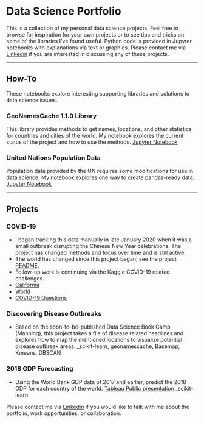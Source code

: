 # Data Science Portfolio

This is a collection of my personal data science projects. Feel free to browse for inspiration for your own projects or to see tips and tricks on some of the libraries I've found useful. Python code is provided in Jupyter notebooks with explanations via text or graphics.
Please contact me via [Linkedin](https://www.linkedin.com/in/jshaffer94247) if you are interested in discussing any of these projects.

---

## How-To

These notebooks explore interesting supporting libraries and solutions to data science issues.

### GeoNamesCache 1.1.0 Library

 This library provides methods to get names, locations, and other statistics for countries and cities of the world. My notebook explores the current status of the project and how to use the methods. [Jupyter Notebook](how-to/explore_geonamescache.ipynb)


### United Nations Population Data

 Population data provided by the UN requires some modifications for use in data science. My notebook explores one way to create pandas-ready data. [Jupyter Notebook](how-to/explore_UN_population_data.ipynb)

---

## Projects

### COVID-19 
* I began tracking this data manually in late January 2020 when it was a small outbreak disrupting the Chinese New Year celebrations. The project has changed methods and focus over time and  is still active. 
* The world has changed since this project began; see the project [README](projects/covid-19/README.md).
* Follow-up work is continuing via the Kaggle COVID-19 related challenges. 
 * [California](https://www.kaggle.com/c/covid19-local-us-ca-forecasting-week-1)
 * [World](https://www.kaggle.com/c/covid19-global-forecasting-week-2) 
 * [COVID-19 Questions](https://www.kaggle.com/allen-institute-for-ai/CORD-19-research-challenge/tasks)

### Discovering Disease Outbreaks
 * Based on the soon-to-be-published Data Science Book Camp (Manning), this project takes a file of disease related headlines and explores how to map the mentioned locations to visualize potential disease outbreak areas.
  _scikit-learn, geonamescache, Basemap, Kmeans, DBSCAN

### 2018 GDP Forecasting
 * Using the World Bank GDP data of 2017 and earlier, predict the 2018 GDP for each country of the world.
[Tableau Public presentation](https://public.tableau.com/profile/js942#!/vizhome/EconomicOutlook-2018GDPPredictions/MainBoard)
  _scikit-learn
 
Please contact me via [Linkedin](https://www.linkedin.com/in/jshaffer94247) if you would like to talk with me about the portfolio, work opportunities, or collaboration.